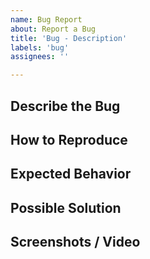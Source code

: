 ```yaml
---
name: Bug Report
about: Report a Bug
title: 'Bug - Description'
labels: 'bug'
assignees: ''

---
```


## Describe the Bug

## How to Reproduce

## Expected Behavior

## Possible Solution

## Screenshots / Video
